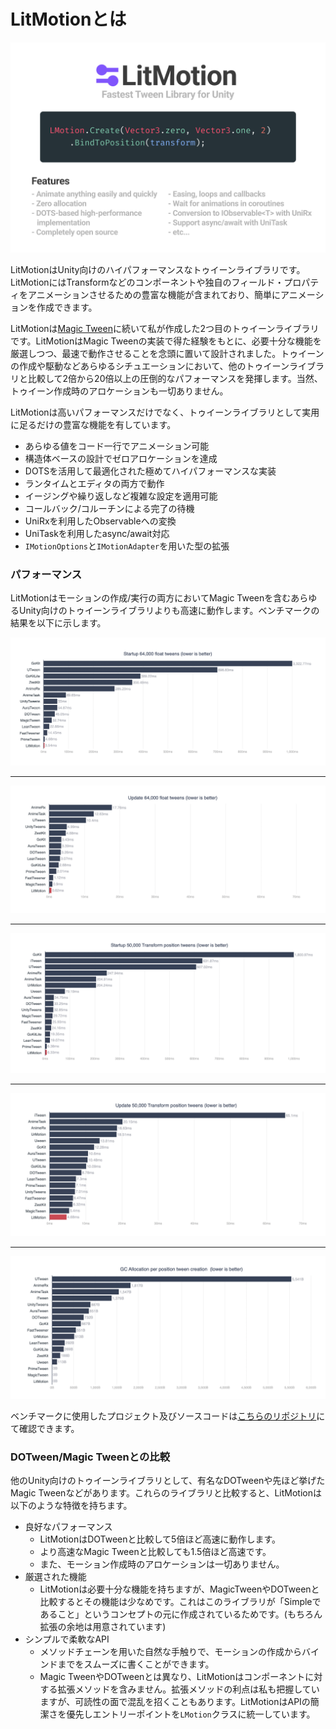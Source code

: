 # LitMotionとは

![header](../../images/header.png)

LitMotionはUnity向けのハイパフォーマンスなトゥイーンライブラリです。LitMotionにはTransformなどのコンポーネントや独自のフィールド・プロパティをアニメーションさせるための豊富な機能が含まれており、簡単にアニメーションを作成できます。

LitMotionは[Magic Tween](https://github.com/AnnulusGames/MagicTween)に続いて私が作成した2つ目のトゥイーンライブラリです。LitMotionはMagic Tweenの実装で得た経験をもとに、必要十分な機能を厳選しつつ、最速で動作させることを念頭に置いて設計されました。トゥイーンの作成や駆動などあらゆるシチュエーションにおいて、他のトゥイーンライブラリと比較して2倍から20倍以上の圧倒的なパフォーマンスを発揮します。当然、トゥイーン作成時のアロケーションも一切ありません。

LitMotionは高いパフォーマンスだけでなく、トゥイーンライブラリとして実用に足るだけの豊富な機能を有しています。

* あらゆる値をコード一行でアニメーション可能
* 構造体ベースの設計でゼロアロケーションを達成
* DOTSを活用して最適化された極めてハイパフォーマンスな実装
* ランタイムとエディタの両方で動作
* イージングや繰り返しなど複雑な設定を適用可能
* コールバック/コルーチンによる完了の待機
* UniRxを利用したObservableへの変換
* UniTaskを利用したasync/await対応
* `IMotionOptions`と`IMotionAdapter`を用いた型の拡張

### パフォーマンス

LitMotionはモーションの作成/実行の両方においてMagic Tweenを含むあらゆるUnity向けのトゥイーンライブラリよりも高速に動作します。ベンチマークの結果を以下に示します。

![benchmark_1](../../images/benchmark_startup_64000_float.png)

---

![benchmark_2](../../images/benchmark_update_64000_float.png)

---

![benchmark_3](../../images/benchmark_startup_50000_position.png)

---

![benchmark_4](../../images/benchmark_update_50000_position.png)

---

![benchmark_5](../../images/benchmark_gc_position.png)

ベンチマークに使用したプロジェクト及びソースコードは[こちらのリポジトリ](https://github.com/AnnulusGames/TweenPerformance)にて確認できます。

### DOTween/Magic Tweenとの比較

他のUnity向けのトゥイーンライブラリとして、有名なDOTweenや先ほど挙げたMagic Tweenなどがあります。これらのライブラリと比較すると、LitMotionは以下のような特徴を持ちます。

* 良好なパフォーマンス
  - LitMotionはDOTweenと比較して5倍ほど高速に動作します。
  - より高速なMagic Tweenと比較しても1.5倍ほど高速です。
  - また、モーション作成時のアロケーションは一切ありません。
* 厳選された機能
  - LitMotionは必要十分な機能を持ちますが、MagicTweenやDOTweenと比較するとその機能は少なめです。これはこのライブラリが「Simpleであること」というコンセプトの元に作成されているためです。(もちろん拡張の余地は用意されています)
* シンプルで柔軟なAPI
  - メソッドチェーンを用いた自然な手触りで、モーションの作成からバインドまでをスムーズに書くことができます。
  - Magic TweenやDOTweenとは異なり、LitMotionはコンポーネントに対する拡張メソッドを含みません。拡張メソッドの利点は私も把握していますが、可読性の面で混乱を招くこともあります。LitMotionはAPIの簡潔さを優先しエントリーポイントを`LMotion`クラスに統一しています。
